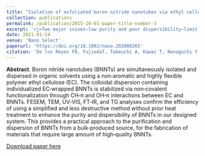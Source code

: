 ```yaml
---
title: "Isolation of exfoliated boron nitride nanotubes via ethyl cellulose wrapping"
collection: publications
permalink: /publication/2015-10-01-paper-title-number-3
excerpt: '<j>Two major issues—low purity and poor dispersibility—limit the potential of boron nitride nanotubes (BNNTs) for various applications. We design a PolSol system using a non‐conjugated polymer, ethyl cellulose (EC). EC wraps then retain the BNNT in the dispersion after mixing and centrifugation that enhances both their purity and dispersibility.</j>'
date: 2021-01-24
venue: 'Nano Select'
paperurl: 'https://doi.org/10.1002/nano.202000265'
citation: 'De los Reyes FD, FujiedaT, Takeuchi A, Kawai T, Nonoguchi Y. Isolation ofexfoliated boron nitride nanotubes via ethylcellulose wrapping. <i>Nano select</i>. 2020;1-8.'
---
```

<b>Abstract</b>. Boron nitride nanotubes (BNNTs) are simultaneously isolated and dispersed in organic solvents using a non‐aromatic and highly flexible polymer ethyl cellulose (EC). The colloidal dispersion containing individualized EC‐wrapped BNNTs is stabilized via non‐covalent functionalization through CH‐π and OH‐π interactions between EC and BNNTs. FESEM, TEM, UV‐VIS, FT‐IR, and TG analyses confirm the efficiency of using a simplified and less destructive method without prior heat treatment to enhance the purity and dispersibility of BNNTs in our designed system. This provides a practical approach to the purification and dispersion of BNNTs from a bulk‐produced source, for the fabrication of materials that require large amount of high‐quality BNNTs.

[Download paper here](https://onlinelibrary.wiley.com/doi/epdf/10.1002/nano.202000265)
